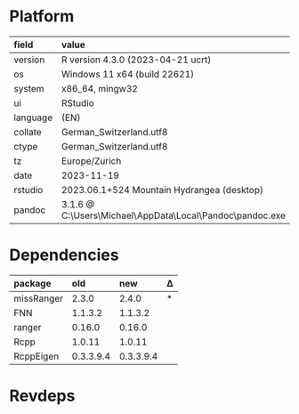 # Platform

|field    |value                                                    |
|:--------|:--------------------------------------------------------|
|version  |R version 4.3.0 (2023-04-21 ucrt)                        |
|os       |Windows 11 x64 (build 22621)                             |
|system   |x86_64, mingw32                                          |
|ui       |RStudio                                                  |
|language |(EN)                                                     |
|collate  |German_Switzerland.utf8                                  |
|ctype    |German_Switzerland.utf8                                  |
|tz       |Europe/Zurich                                            |
|date     |2023-11-19                                               |
|rstudio  |2023.06.1+524 Mountain Hydrangea (desktop)               |
|pandoc   |3.1.6 @ C:\Users\Michael\AppData\Local\Pandoc\pandoc.exe |

# Dependencies

|package    |old       |new       |Δ  |
|:----------|:---------|:---------|:--|
|missRanger |2.3.0     |2.4.0     |*  |
|FNN        |1.1.3.2   |1.1.3.2   |   |
|ranger     |0.16.0    |0.16.0    |   |
|Rcpp       |1.0.11    |1.0.11    |   |
|RcppEigen  |0.3.3.9.4 |0.3.3.9.4 |   |

# Revdeps

